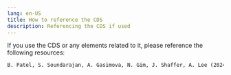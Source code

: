 ```yaml
---
lang: en-US
title: How to reference the CDS
description: Referencing the CDS if used
---
```


If you use the CDS or any elements related to it, please reference the following resources:

```html
B. Patel, S. Soundarajan, A. Gasimova, N. Gim, J. Shaffer, A. Lee (2024). Clinical Data Structure (CDS). Zenodo. https://doi.org/10.5281/zenodo.10867040
```
